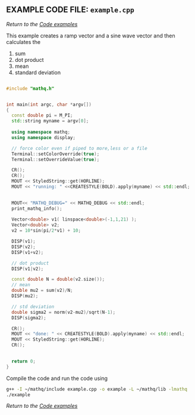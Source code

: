 ## EXAMPLE CODE FILE: `example.cpp`

_Return to the [Code examples](README.md)_


This example creates a ramp vector and a sine wave vector and then calculates the
1. sum
1. dot product
1. mean
1. standard deviation

```C++

#include "mathq.h"


int main(int argc, char *argv[])
{
  const double pi = M_PI;
  std::string myname = argv[0];
  
  using namespace mathq;
  using namespace display;

  // force color even if piped to more,less or a file
  Terminal::setColorOverride(true);
  Terminal::setOverrideValue(true);

  CR();
  CR();
  MOUT << StyledString::get(HORLINE);
  MOUT << "running: " <<CREATESTYLE(BOLD).apply(myname) << std::endl;

  
  MOUT<< "MATHQ_DEBUG=" << MATHQ_DEBUG << std::endl;
  print_mathq_info();
  
  Vector<double> v1( linspace<double>(-1,1,21) );
  Vector<double> v2;
  v2 = 10*sin(pi/2*v1) + 10;

  DISP(v1);
  DISP(v2);
  DISP(v1+v2);

  // dot product
  DISP(v1|v2);

  const double N = double(v2.size());
  // mean
  double mu2 = sum(v2)/N;
  DISP(mu2);

  // std deviation
  double sigma2 = norm(v2-mu2)/sqrt(N-1);
  DISP(sigma2);

  CR();
  MOUT << "done: " << CREATESTYLE(BOLD).apply(myname) << std::endl;
  MOUT << StyledString::get(HORLINE);
  CR();

  
  return 0;
}
```

Compile the code and run the code using
```bash
g++ -I ~/mathq/include example.cpp -o example -L ~/mathq/lib -lmathq
./example
```


_Return to the [Code examples](README.md)_
